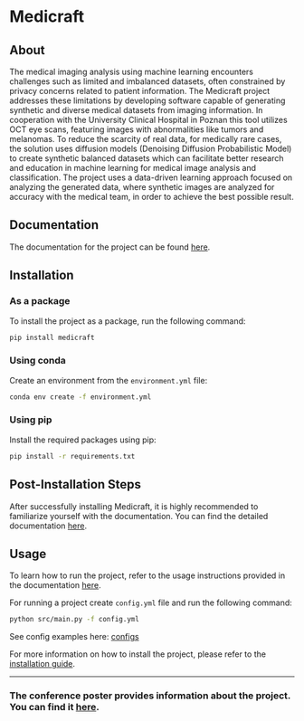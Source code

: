 # Medicraft


## About 

The medical imaging analysis using machine learning encounters challenges such as limited and imbalanced datasets, often constrained by privacy concerns related to patient information. The Medicraft project addresses these limitations by developing software capable of generating synthetic and diverse medical datasets from imaging information. In cooperation with the University Clinical Hospital in Poznan this tool utilizes OCT eye scans, featuring images with abnormalities like tumors and melanomas. To reduce the scarcity of real data, for medically rare cases, the solution uses diffusion models (Denoising Diffusion Probabilistic Model) to create synthetic balanced datasets which can facilitate better research and education in machine learning for medical image analysis and classification. The project uses a data-driven learning approach focused on analyzing the generated data, where synthetic images are analyzed for accuracy with the medical team, in order to achieve the best possible result.


## Documentation
The documentation for the project can be found [here](https://drfifonz.github.io/medicraft/index.html).

## Installation

### As a package 
To install the project as a package, run the following command:
```bash
pip install medicraft
```
###  Using conda 
 Create an environment from the `environment.yml` file:
 ```bash
 conda env create -f environment.yml
```
### Using pip
Install the required packages using pip:
```bash
pip install -r requirements.txt
```

## Post-Installation Steps
After successfully installing Medicraft, it is highly recommended to familiarize yourself with the documentation. You can find the detailed documentation [here](https://drfifonz.github.io/medicraft/index.html).

## Usage
To learn how to run the project, refer to the usage instructions provided in the documentation [here](https://drfifonz.github.io/medicraft/usage.html).

For running a project create `config.yml` file and run the following command:
```bash
python src/main.py -f config.yml
```
See config examples here: [configs](https://drfifonz.github.io/medicraft/examples.html#example-section)




For more information on how to install the project, please refer to the [installation guide](https://drfifonz.github.io/medicraft/installation.html).

---
 ### The conference poster provides information about the project. You can find it [here](docs/conference_poster.pdf).
